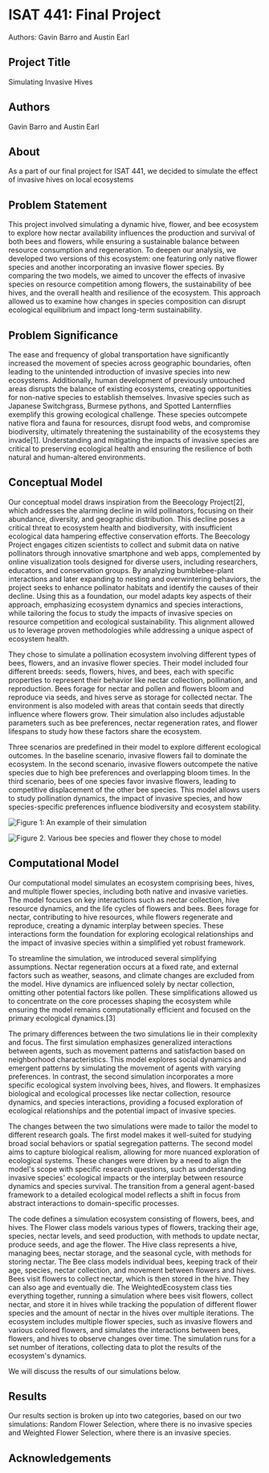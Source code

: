 # ISAT 441: Final Project

Authors: Gavin Barro and Austin Earl

## Project Title
Simulating Invasive Hives

## Authors
Gavin Barro and Austin Earl

## About
As a part of our final project for ISAT 441, we decided to simulate the effect of invasive hives on local ecosystems

## Problem Statement
This project involved simulating a dynamic hive, flower, and bee ecosystem to explore how nectar availability influences 
the production and survival of both bees and flowers, while ensuring a sustainable balance between resource consumption 
and regeneration. To deepen our analysis, we developed two versions of this ecosystem: one featuring only native flower 
species and another incorporating an invasive flower species. By comparing the two models, we aimed to uncover the effects
of invasive species on resource competition among flowers, the sustainability of bee hives, and the overall health and 
resilience of the ecosystem. This approach allowed us to examine how changes in species composition can disrupt ecological
equilibrium and impact long-term sustainability.

## Problem Significance
The ease and frequency of global transportation have significantly increased the movement of species across geographic boundaries,
often leading to the unintended introduction of invasive species into new ecosystems. Additionally, human development of previously
untouched areas disrupts the balance of existing ecosystems, creating opportunities for non-native species to establish themselves. 
Invasive species such as Japanese Switchgrass, Burmese pythons, and Spotted Lanternflies exemplify this growing ecological challenge. 
These species outcompete native flora and fauna for resources, disrupt food webs, and compromise biodiversity, ultimately threatening 
the sustainability of the ecosystems they invade[1]. Understanding and mitigating the impacts of invasive species are critical to 
preserving ecological health and ensuring the resilience of both natural and human-altered environments.


## Conceptual Model

Our conceptual model draws inspiration from the Beecology Project[2], which addresses the alarming decline in wild pollinators, 
focusing on their abundance, diversity, and geographic distribution. This decline poses a critical threat to ecosystem health and 
biodiversity, with insufficient ecological data hampering effective conservation efforts. The Beecology Project engages citizen 
scientists to collect and submit data on native pollinators through innovative smartphone and web apps, complemented by online 
visualization tools designed for diverse users, including researchers, educators, and conservation groups. By analyzing bumblebee-plant
interactions and later expanding to nesting and overwintering behaviors, the project seeks to enhance pollinator habitats and identify 
the causes of their decline. Using this as a foundation, our model adapts key aspects of their approach, emphasizing ecosystem dynamics 
and species interactions, while tailoring the focus to study the impacts of invasive species on resource competition and ecological 
sustainability. This alignment allowed us to leverage proven methodologies while addressing a unique aspect of ecosystem health.

They chose to simulate a pollination ecosystem involving different types of bees, flowers, and an invasive flower species. Their model
included four different breeds: seeds, flowers, hives, and bees, each with specific properties to represent their behavior like nectar 
collection, pollination, and reproduction. Bees forage for nectar and pollen and flowers bloom and reproduce via seeds, and hives serve
as storage for collected nectar. The environment is also modeled with areas that contain seeds that directly influence where flowers grow.
Their simulation also includes adjustable parameters such as bee preferences, nectar regeneration rates, and flower lifespans to study how
these factors share the ecosystem.

Three scenarios are predefined in their model to explore different ecological outcomes. In the baseline scenario, invasive flowers fail to
dominate the ecosystem. In the second scenario, invasive flowers outcompete the native species due to high bee preferences and overlapping
bloom times. In the third scenario, bees of one species favor invasive flowers, leading to competitive displacement of the other bee species.
This model allows users to study pollination dynamics, the impact of invasive species, and how species-specific preferences influence 
biodiversity and ecosystem stability.

![Figure 1: An example of their simulation](images/figure1.png)

![Figure 2. Various bee species and flower they chose to model](images/figure1.png)

## Computational Model
Our computational model simulates an ecosystem comprising bees, hives, and multiple flower species, including both native and invasive varieties.
The model focuses on key interactions such as nectar collection, hive resource dynamics, and the life cycles of flowers and bees. Bees forage for 
nectar, contributing to hive resources, while flowers regenerate and reproduce, creating a dynamic interplay between species. These interactions 
form the foundation for exploring ecological relationships and the impact of invasive species within a simplified yet robust framework.

To streamline the simulation, we introduced several simplifying assumptions. Nectar regeneration occurs at a fixed rate, and external factors such
as weather, seasons, and climate changes are excluded from the model. Hive dynamics are influenced solely by nectar collection, omitting other 
potential factors like pollen. These simplifications allowed us to concentrate on the core processes shaping the ecosystem while ensuring the model 
remains computationally efficient and focused on the primary ecological dynamics.[3]

The primary differences between the two simulations lie in their complexity and focus. The first simulation emphasizes generalized interactions 
between agents, such as movement patterns and satisfaction based on neighborhood characteristics. This model explores social dynamics and emergent 
patterns by simulating the movement of agents with varying preferences. In contrast, the second simulation incorporates a more specific ecological 
system involving bees, hives, and flowers. It emphasizes biological and ecological processes like nectar collection, resource dynamics, and species 
interactions, providing a focused exploration of ecological relationships and the potential impact of invasive species.

The changes between the two simulations were made to tailor the model to different research goals. The first model makes it well-suited for studying 
broad social behaviors or spatial segregation patterns. The second model aims to capture biological realism, allowing for more nuanced exploration of 
ecological systems. These changes were driven by a need to align the model's scope with specific research questions, such as understanding invasive 
species' ecological impacts or the interplay between resource dynamics and species survival. The transition from a general agent-based framework to a 
detailed ecological model reflects a shift in focus from abstract interactions to domain-specific processes.

The code defines a simulation ecosystem consisting of flowers, bees, and hives. The Flower class models various types of flowers, tracking their age, 
species, nectar levels, and seed production, with methods to update nectar, produce seeds, and age the flower. The Hive class represents a hive, managing 
bees, nectar storage, and the seasonal cycle, with methods for storing nectar. The Bee class models individual bees, keeping track of their age, species, 
nectar collection, and movement between flowers and hives. Bees visit flowers to collect nectar, which is then stored in the hive. They can also age and 
eventually die. The WeightedEcosystem class ties everything together, running a simulation where bees visit flowers, collect nectar, and store it in hives 
while tracking the population of different flower species and the amount of nectar in the hives over multiple iterations. The ecosystem includes multiple 
flower species, such as invasive flowers and various colored flowers, and simulates the interactions between bees, flowers, and hives to observe changes 
over time. The simulation runs for a set number of iterations, collecting data to plot the results of the ecosystem's dynamics.

We will discuss the results of our simulations below.

## Results
Our results section is broken up into two categories, based on our two simulations: Random Flower Selection, where there is no invasive species and 
Weighted Flower Selection, where there is an invasive species.



## Acknowledgements


